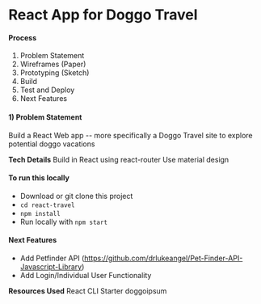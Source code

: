 # React App for Doggo Travel

#### Process
1) Problem Statement
2) Wireframes (Paper)
3) Prototyping (Sketch)
4) Build
5) Test and Deploy
6) Next Features

#### 1) Problem Statement
Build a React Web app -- more specifically a Doggo Travel site to explore potential doggo vacations

**Tech Details**
Build in React using react-router
Use material design


#### To run this locally
- Download or git clone this project
- `cd react-travel`
- `npm install`
- Run locally with `npm start`


#### Next Features

- Add Petfinder API (https://github.com/drlukeangel/Pet-Finder-API-Javascript-Library)
- Add Login/Individual User Functionality

**Resources Used**
React CLI Starter
doggoipsum
